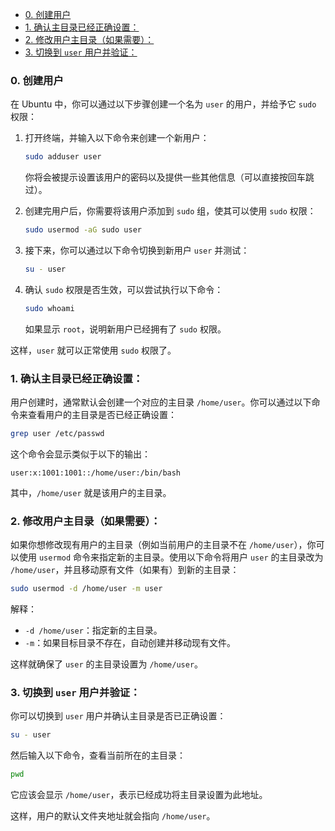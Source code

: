 - [0. 创建用户](#0-创建用户)
- [1. 确认主目录已经正确设置：](#1-确认主目录已经正确设置)
- [2. 修改用户主目录（如果需要）：](#2-修改用户主目录如果需要)
- [3. 切换到 `user` 用户并验证：](#3-切换到-user-用户并验证)


### 0. 创建用户

在 Ubuntu 中，你可以通过以下步骤创建一个名为 `user` 的用户，并给予它 `sudo` 权限：

1. 打开终端，并输入以下命令来创建一个新用户：
   ```bash
   sudo adduser user
   ```
   你将会被提示设置该用户的密码以及提供一些其他信息（可以直接按回车跳过）。

2. 创建完用户后，你需要将该用户添加到 `sudo` 组，使其可以使用 `sudo` 权限：
   ```bash
   sudo usermod -aG sudo user
   ```

3. 接下来，你可以通过以下命令切换到新用户 `user` 并测试：
   ```bash
   su - user
   ```

4. 确认 `sudo` 权限是否生效，可以尝试执行以下命令：
   ```bash
   sudo whoami
   ```
   如果显示 `root`，说明新用户已经拥有了 `sudo` 权限。

这样，`user` 就可以正常使用 `sudo` 权限了。


### 1. 确认主目录已经正确设置：
用户创建时，通常默认会创建一个对应的主目录 `/home/user`。你可以通过以下命令来查看用户的主目录是否已经正确设置：

```bash
grep user /etc/passwd
```

这个命令会显示类似于以下的输出：
```
user:x:1001:1001::/home/user:/bin/bash
```
其中，`/home/user` 就是该用户的主目录。

### 2. 修改用户主目录（如果需要）：
如果你想修改现有用户的主目录（例如当前用户的主目录不在 `/home/user`），你可以使用 `usermod` 命令来指定新的主目录。使用以下命令将用户 `user` 的主目录改为 `/home/user`，并且移动原有文件（如果有）到新的主目录：

```bash
sudo usermod -d /home/user -m user
```

解释：
- `-d /home/user`：指定新的主目录。
- `-m`：如果目标目录不存在，自动创建并移动现有文件。

这样就确保了 `user` 的主目录设置为 `/home/user`。

### 3. 切换到 `user` 用户并验证：
你可以切换到 `user` 用户并确认主目录是否已正确设置：

```bash
su - user
```

然后输入以下命令，查看当前所在的主目录：

```bash
pwd
```

它应该会显示 `/home/user`，表示已经成功将主目录设置为此地址。

这样，用户的默认文件夹地址就会指向 `/home/user`。